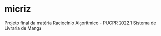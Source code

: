 # micriz
Projeto final da matéria Raciocínio Algorítmico - PUCPR 2022.1
Sistema de Livraria de Manga
